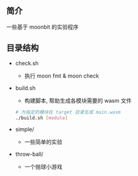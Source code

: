 ## 简介

一些基于 moonbit 的实验程序

## 目录结构

- check.sh
  - 执行 moon fmt & moon check
- build.sh

  - 构建脚本, 帮助生成各模块需要的 wasm 文件

  ```bash
  # 为指定的模块在 target 目录生成 main.wasm
  ./build.sh [module]
  ```

- simple/
  - 一些简单的实验
- throw-ball/
  - 一个抛球小游戏
